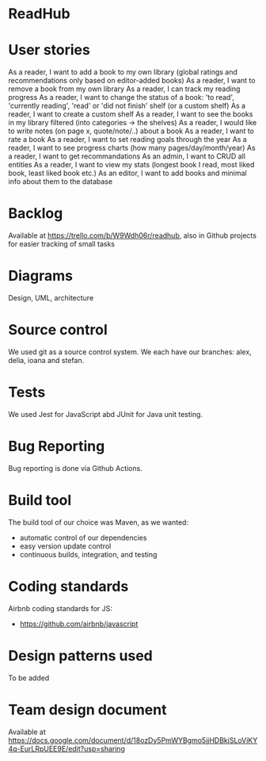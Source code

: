 # ReadHub

# User stories
As a reader, I want to add a book to my own library (global ratings and recommendations only based on editor-added books)
As a reader, I want to remove a book from my own library 
As a reader, I can track my reading progress
As a reader, I want to change the status of a book:  'to read', 'currently reading', 'read' or 'did not finish' shelf (or a custom shelf)
As a reader, I want to create a custom shelf
As a reader, I want to see the books in my library filtered (into categories -> the shelves)
As a reader, I would like to write notes (on page x, quote/note/..) about a book
As a reader, I want to rate a book 
As a reader, I want to set reading goals through the year
As a reader, I want to see progress charts (how many pages/day/month/year)
As a reader, I want to get recommandations 
As an admin, I want to CRUD all entities
As a reader, I want to view my stats (longest book I read, most liked book, least liked book etc.)
As an editor, I want to add books and minimal info about them to the database

# Backlog 
Available at https://trello.com/b/W9Wdh06r/readhub, also in Github projects for easier tracking of small tasks

# Diagrams
Design, UML, architecture

# Source control
We used git as a source control system. We each have our branches: alex, delia, ioana and stefan. 

# Tests
We used Jest for JavaScript abd JUnit for Java unit testing. 

# Bug Reporting
Bug reporting is done via Github Actions.

# Build tool
The build tool of our choice was Maven, as we wanted:
* automatic control of our dependencies
* easy version update control
* continuous builds, integration, and testing

# Coding standards
Airbnb coding standards  for JS: 
* https://github.com/airbnb/javascript

# Design patterns used
To be added

# Team design document
Available at https://docs.google.com/document/d/18ozDy5PmWYBgmo5jjHDBkjSLoViKY4q-EurLRpUEE9E/edit?usp=sharing

